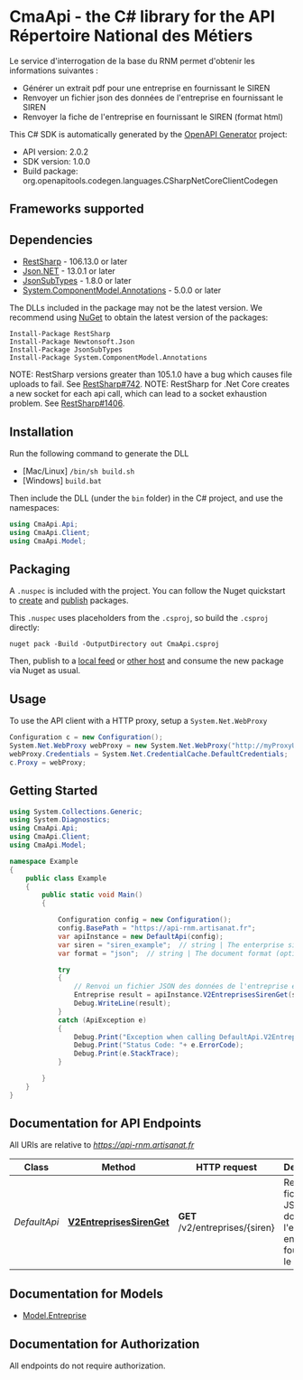# CmaApi - the C# library for the API Répertoire National des Métiers

Le service d'interrogation de la base du RNM  permet d'obtenir les informations suivantes :
* Générer un extrait pdf pour une entreprise en fournissant le SIREN
* Renvoyer un fichier json des données de l'entreprise en fournissant le SIREN
* Renvoyer la fiche de l'entreprise en fournissant le SIREN (format html)


This C# SDK is automatically generated by the [OpenAPI Generator](https://openapi-generator.tech) project:

- API version: 2.0.2
- SDK version: 1.0.0
- Build package: org.openapitools.codegen.languages.CSharpNetCoreClientCodegen

<a name="frameworks-supported"></a>
## Frameworks supported

<a name="dependencies"></a>
## Dependencies

- [RestSharp](https://www.nuget.org/packages/RestSharp) - 106.13.0 or later
- [Json.NET](https://www.nuget.org/packages/Newtonsoft.Json/) - 13.0.1 or later
- [JsonSubTypes](https://www.nuget.org/packages/JsonSubTypes/) - 1.8.0 or later
- [System.ComponentModel.Annotations](https://www.nuget.org/packages/System.ComponentModel.Annotations) - 5.0.0 or later

The DLLs included in the package may not be the latest version. We recommend using [NuGet](https://docs.nuget.org/consume/installing-nuget) to obtain the latest version of the packages:
```
Install-Package RestSharp
Install-Package Newtonsoft.Json
Install-Package JsonSubTypes
Install-Package System.ComponentModel.Annotations
```

NOTE: RestSharp versions greater than 105.1.0 have a bug which causes file uploads to fail. See [RestSharp#742](https://github.com/restsharp/RestSharp/issues/742).
NOTE: RestSharp for .Net Core creates a new socket for each api call, which can lead to a socket exhaustion problem. See [RestSharp#1406](https://github.com/restsharp/RestSharp/issues/1406).

<a name="installation"></a>
## Installation
Run the following command to generate the DLL
- [Mac/Linux] `/bin/sh build.sh`
- [Windows] `build.bat`

Then include the DLL (under the `bin` folder) in the C# project, and use the namespaces:
```csharp
using CmaApi.Api;
using CmaApi.Client;
using CmaApi.Model;
```
<a name="packaging"></a>
## Packaging

A `.nuspec` is included with the project. You can follow the Nuget quickstart to [create](https://docs.microsoft.com/en-us/nuget/quickstart/create-and-publish-a-package#create-the-package) and [publish](https://docs.microsoft.com/en-us/nuget/quickstart/create-and-publish-a-package#publish-the-package) packages.

This `.nuspec` uses placeholders from the `.csproj`, so build the `.csproj` directly:

```
nuget pack -Build -OutputDirectory out CmaApi.csproj
```

Then, publish to a [local feed](https://docs.microsoft.com/en-us/nuget/hosting-packages/local-feeds) or [other host](https://docs.microsoft.com/en-us/nuget/hosting-packages/overview) and consume the new package via Nuget as usual.

<a name="usage"></a>
## Usage

To use the API client with a HTTP proxy, setup a `System.Net.WebProxy`
```csharp
Configuration c = new Configuration();
System.Net.WebProxy webProxy = new System.Net.WebProxy("http://myProxyUrl:80/");
webProxy.Credentials = System.Net.CredentialCache.DefaultCredentials;
c.Proxy = webProxy;
```

<a name="getting-started"></a>
## Getting Started

```csharp
using System.Collections.Generic;
using System.Diagnostics;
using CmaApi.Api;
using CmaApi.Client;
using CmaApi.Model;

namespace Example
{
    public class Example
    {
        public static void Main()
        {

            Configuration config = new Configuration();
            config.BasePath = "https://api-rnm.artisanat.fr";
            var apiInstance = new DefaultApi(config);
            var siren = "siren_example";  // string | The enterprise siren
            var format = "json";  // string | The document format (optional) 

            try
            {
                // Renvoi un fichier JSON des données de l'entreprise en fournissant le SIREN
                Entreprise result = apiInstance.V2EntreprisesSirenGet(siren, format);
                Debug.WriteLine(result);
            }
            catch (ApiException e)
            {
                Debug.Print("Exception when calling DefaultApi.V2EntreprisesSirenGet: " + e.Message );
                Debug.Print("Status Code: "+ e.ErrorCode);
                Debug.Print(e.StackTrace);
            }

        }
    }
}
```

<a name="documentation-for-api-endpoints"></a>
## Documentation for API Endpoints

All URIs are relative to *https://api-rnm.artisanat.fr*

Class | Method | HTTP request | Description
------------ | ------------- | ------------- | -------------
*DefaultApi* | [**V2EntreprisesSirenGet**](docs/DefaultApi.md#v2entreprisessirenget) | **GET** /v2/entreprises/{siren} | Renvoi un fichier JSON des données de l'entreprise en fournissant le SIREN


<a name="documentation-for-models"></a>
## Documentation for Models

 - [Model.Entreprise](docs/Entreprise.md)


<a name="documentation-for-authorization"></a>
## Documentation for Authorization

All endpoints do not require authorization.
